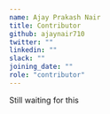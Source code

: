 ```yaml
---
name: Ajay Prakash Nair
title: Contributor
github: ajaynair710
twitter: ""
linkedin: ""
slack: ""
joining_date: ""
role: "contributor"
---
```


Still waiting for this

